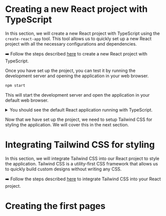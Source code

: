 # Creating a new React project with TypeScript

In this section, we will create a new React project with TypeScript using the `create-react-app` tool. This tool allows us to quickly set up a new React project with all the necessary configurations and dependencies.

:arrow_right: Follow the steps described [here](INSTALL%20AND%20SETUP.md#set-up-a-react-project) to create a new React project with TypeScript.

Once you have set up the project, you can test it by running the development server and opening the application in your web browser.

```bash
npm start
```

This will start the development server and open the application in your default web browser.

<details>
  <summary>You should see the default React application running with TypeScript.</summary>
    <img src="assets/react-app.png" alt="React application running with TypeScript">
</details>

Now that we have set up the project, we need to setup Tailwind CSS for styling the application. We will cover this in the next section.

# Integrating Tailwind CSS for styling

In this section, we will integrate Tailwind CSS into our React project to style the application. Tailwind CSS is a utility-first CSS framework that allows us to quickly build custom designs without writing any CSS.

:arrow_right: Follow the steps described [here](INSTALL%20AND%20SETUP.md#integrate-tailwind-css) to integrate Tailwind CSS into your React project.


# Creating the first pages